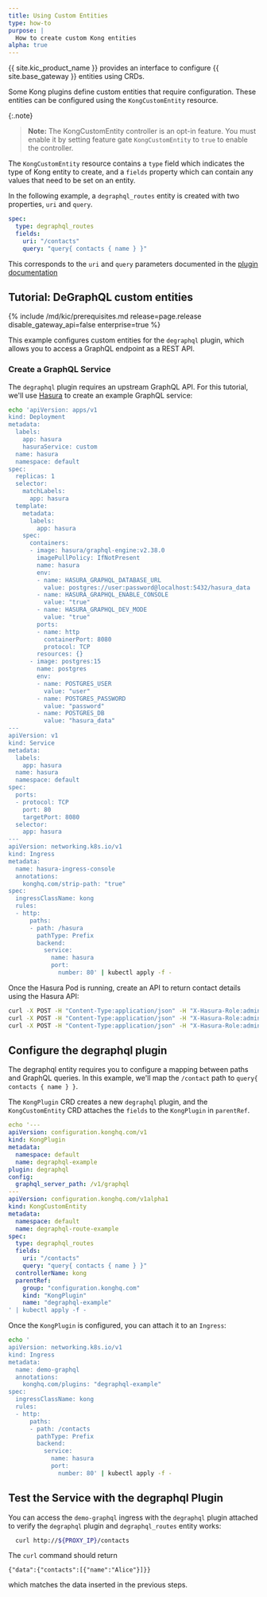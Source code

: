 ```yaml
---
title: Using Custom Entities
type: how-to
purpose: |
  How to create custom Kong entities
alpha: true
---
```


{{ site.kic_product_name }} provides an interface to configure {{ site.base_gateway }} entities using CRDs.

Some Kong plugins define custom entities that require configuration. These entities can be configured using the `KongCustomEntity` resource.

{:.note}
> **Note:** The KongCustomEntity controller is an opt-in feature. You must enable it by
> setting feature gate `KongCustomEntity` to `true` to enable the controller.

The `KongCustomEntity` resource contains a `type` field which indicates the type of Kong entity to create, and a `fields` property which can contain any values that need to be set on an entity.

In the following example, a `degraphql_routes` entity is created with two properties, `uri` and `query`.

```yaml
spec:
  type: degraphql_routes
  fields:
    uri: "/contacts"
    query: "query{ contacts { name } }"
```

This corresponds to the `uri` and `query` parameters documented in the [plugin documentation](/hub/kong-inc/degraphql/#available-endpoints)

## Tutorial: DeGraphQL custom entities

{% include /md/kic/prerequisites.md release=page.release disable_gateway_api=false enterprise=true %}

This example configures custom entities for the `degraphql` plugin, which allows you to access a GraphQL endpoint as a REST API.

### Create a GraphQL Service

The `degraphql` plugin requires an upstream GraphQL API. For this tutorial, we'll use [Hasura] to create an example GraphQL service:

```bash
echo 'apiVersion: apps/v1
kind: Deployment
metadata:
  labels:
    app: hasura
    hasuraService: custom
  name: hasura
  namespace: default
spec:
  replicas: 1
  selector:
    matchLabels:
      app: hasura
  template:
    metadata:
      labels:
        app: hasura
    spec:
      containers:
      - image: hasura/graphql-engine:v2.38.0
        imagePullPolicy: IfNotPresent
        name: hasura
        env:
        - name: HASURA_GRAPHQL_DATABASE_URL
          value: postgres://user:password@localhost:5432/hasura_data
        - name: HASURA_GRAPHQL_ENABLE_CONSOLE
          value: "true"
        - name: HASURA_GRAPHQL_DEV_MODE
          value: "true"
        ports:
        - name: http
          containerPort: 8080
          protocol: TCP
        resources: {}
      - image: postgres:15
        name: postgres
        env:
        - name: POSTGRES_USER
          value: "user"
        - name: POSTGRES_PASSWORD
          value: "password"
        - name: POSTGRES_DB
          value: "hasura_data"
---
apiVersion: v1
kind: Service
metadata:
  labels:
    app: hasura
  name: hasura
  namespace: default
spec:
  ports:
  - protocol: TCP
    port: 80
    targetPort: 8080
  selector:
    app: hasura
---
apiVersion: networking.k8s.io/v1
kind: Ingress
metadata:
  name: hasura-ingress-console
  annotations:
    konghq.com/strip-path: "true"
spec:
  ingressClassName: kong
  rules:
  - http:
      paths:
      - path: /hasura
        pathType: Prefix
        backend:
          service:
            name: hasura
            port:
              number: 80' | kubectl apply -f -
```

Once the Hasura Pod is running, create an API to return contact details using the Hasura API:

```bash
curl -X POST -H "Content-Type:application/json" -H "X-Hasura-Role:admin" http://${PROXY_IP}/hasura/v2/query -d '{"type": "run_sql","args": {"sql": "CREATE TABLE contacts(id serial NOT NULL, name text NOT NULL, phone text NOT NULL, PRIMARY KEY(id));"}}'
curl -X POST -H "Content-Type:application/json" -H "X-Hasura-Role:admin" http://${PROXY_IP}/hasura/v2/query -d $'{"type": "run_sql","args": {"sql": "INSERT INTO contacts (name, phone) VALUES (\'Alice\',\'0123456789\');"}}'
curl -X POST -H "Content-Type:application/json" -H "X-Hasura-Role:admin" http://${PROXY_IP}/hasura/v1/metadata -d '{"type": "pg_track_table","args": {"schema": "public","name": "contacts"}}'
```

## Configure the degraphql plugin

The degraphql entity requires you to configure a mapping between paths and GraphQL queries. In this example, we'll map the `/contact` path to `query{ contacts { name } }`.

The `KongPlugin` CRD creates a new `degraphql` plugin, and the `KongCustomEntity` CRD attaches the `fields` to the `KongPlugin` in `parentRef`.

```yaml
echo '---
apiVersion: configuration.konghq.com/v1
kind: KongPlugin
metadata:
  namespace: default
  name: degraphql-example
plugin: degraphql
config:
  graphql_server_path: /v1/graphql
---
apiVersion: configuration.konghq.com/v1alpha1
kind: KongCustomEntity
metadata:
  namespace: default
  name: degraphql-route-example
spec:
  type: degraphql_routes
  fields:
    uri: "/contacts"
    query: "query{ contacts { name } }"
  controllerName: kong
  parentRef:
    group: "configuration.konghq.com"
    kind: "KongPlugin"
    name: "degraphql-example"
' | kubectl apply -f -
```

Once the `KongPlugin` is configured, you can attach it to an `Ingress`:


```bash
echo '
apiVersion: networking.k8s.io/v1
kind: Ingress
metadata:
  name: demo-graphql
  annotations:
    konghq.com/plugins: "degraphql-example"
spec:
  ingressClassName: kong
  rules:
  - http:
      paths:
      - path: /contacts
        pathType: Prefix
        backend:
          service:
            name: hasura
            port:
              number: 80' | kubectl apply -f -
```

## Test the Service with the degraphql Plugin

You can access the `demo-graphql` ingress with the `degraphql`
plugin attached to verify the `degraphql` plugin and `degraphql_routes` entity works:

```bash
  curl http://${PROXY_IP}/contacts
```

The `curl` command should return

```
{"data":{"contacts":[{"name":"Alice"}]}}
```

which matches the data inserted in the previous steps.

[hasura]: https://hasura.io/
<!-- >
Need to be updated when custom resource reference page is updated.
[KongCustomEntity]: /reference/custom-resources/
<-->

